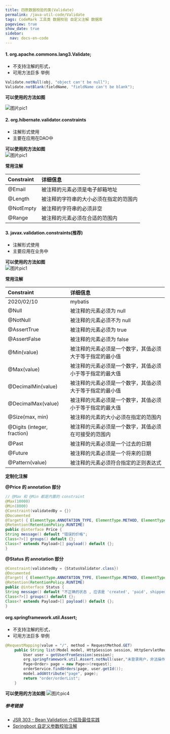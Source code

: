```yaml
---
title: 四款数据校验的类(Validate)
permalink: /java-util-code/Validate
tags: CodeMark 工具类 数据校验 自定义注解 数据库
pageview: true
show_date: true
sidebar:
  nav: docs-en-code
---
```


#### 1. org.apache.commons.lang3.Validate;
  - 不支持注解的形式，
  - 可用方法巨多
  举例
```java
Validate.notNull(obj, "object can't be null");
Validate.notBlank(fieldName, "fieldName can't be blank");
```   

__可以使用的方法如图__

![图片pic1](/assets/images/java_util_code/Jietu20200217-103228@2x.jpg)



#### 2. org.hibernate.validator.constraints
  - 注解形式使用
  - 主要在应用在DAO中  

__可以使用的方法如图__   
![图片pic1](/assets/images/java_util_code/Jietu20200217-104149@2x.jpg)

__常用注解__   

| Constraint	 | 详细信息 |
| :-----| :---- |
| @Email	 | 被注释的元素必须是电子邮箱地址 |
| @Length	 | 被注释的字符串的大小必须在指定的范围内 |
| @NotEmpty	 | 被注释的字符串的必须非空 |
| @Range	 | 被注释的元素必须在合适的范围内 |

#### 3. javax.validation.constraints(推荐)
  - 注解形式使用
  - 主要应用在业务中   

__可以使用的方法如图__   
![图片pic1](/assets/images/java_util_code/Jietu20200217-104249@2x.jpg)

__常用注解__   

| Constraint | 详细信息 |
| :-----| :---- |
| 2020/02/10 | mybatis |
| @Null | 被注释的元素必须为 null |
| @NotNull	 | 被注释的元素必须不为 null |
| @AssertTrue	 | 被注释的元素必须为 true |
| @AssertFalse	 | 被注释的元素必须为 false | |
| @Min(value)	 | 被注释的元素必须是一个数字，其值必须大于等于指定的最小值 |
| @Max(value)	 | 被注释的元素必须是一个数字，其值必须小于等于指定的最大值 |
| @DecimalMin(value)	 | 被注释的元素必须是一个数字，其值必须大于等于指定的最小值 |
| @DecimalMax(value)	 | 被注释的元素必须是一个数字，其值必须小于等于指定的最大值 |
| @Size(max, min)	 | 被注释的元素的大小必须在指定的范围内 |
| @Digits (integer, fraction)	 | 被注释的元素必须是一个数字，其值必须在可接受的范围内 |
| @Past	 | 被注释的元素必须是一个过去的日期 |
| @Future	 | 被注释的元素必须是一个将来的日期 |
| @Pattern(value)	 | 被注释的元素必须符合指定的正则表达式 |

__定制化注解__  

**@Price 的 annotation 部分**  
```java
// @Max 和 @Min 都是内置的 constraint
@Max(10000)
@Min(8000)
@Constraint(validatedBy = {})
@Documented
@Target( { ElementType.ANNOTATION_TYPE, ElementType.METHOD, ElementType.FIELD })
@Retention(RetentionPolicy.RUNTIME)
public @interface Price {
String message() default "错误的价格";
Class<?>[] groups() default {};
Class<? extends Payload>[] payload() default {};
}
```

**@Status 的 annotation 部分**
```java
@Constraint(validatedBy = {StatusValidator.class})
@Documented
@Target( { ElementType.ANNOTATION_TYPE, ElementType.METHOD, ElementType.FIELD })
@Retention(RetentionPolicy.RUNTIME)
public @interface Status {
String message() default "不正确的状态 , 应该是 'created', 'paid', shipped', closed'其中之一";
Class<?>[] groups() default {};
Class<? extends Payload>[] payload() default {};
}
```

#### org.springframework.util.Assert;
- 不支持注解的形式，
- 可用方法巨多
举例
```java
@RequestMapping(value = "/", method = RequestMethod.GET)
    public String list(Model model, HttpSession session, HttpServletRequest request) {
        User user = getUserFromSession(session);
        org.springframework.util.Assert.notNull(user,"未登录用户，非法操作");
        Page<Order> page = new Page<>(request);
        orderService.findOrders(page, user.getId());
        model.addAttribute("page", page);
        return "order/orderList";
    }
```
__可以使用的方法如图__
  ![图片pic4](/assets/images/java_util_code/Jietu20200229-204825@2x.jpg)



##### 参考链接
- [JSR 303 - Bean Validation 介绍及最佳实践](https://www.ibm.com/developerworks/cn/java/j-lo-jsr303/)
- [Springboot 自定义参数校验注解](https://www.jianshu.com/p/7f4afe4a2337)

